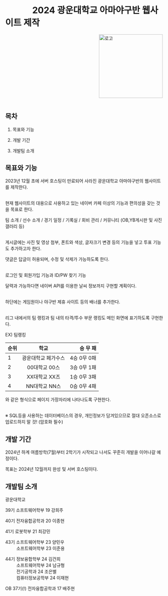 # &nbsp;&nbsp;&nbsp;&nbsp;&nbsp;&nbsp;&nbsp;&nbsp;&nbsp;&nbsp;&nbsp;&nbsp;&nbsp;2024 광운대학교 아마야구반 웹사이트 제작

&nbsp;&nbsp;&nbsp;&nbsp;&nbsp;&nbsp;&nbsp;&nbsp;&nbsp;&nbsp;&nbsp;&nbsp;&nbsp;&nbsp;&nbsp;&nbsp;&nbsp;&nbsp;&nbsp;&nbsp;&nbsp;&nbsp;&nbsp;&nbsp;&nbsp;&nbsp;&nbsp;&nbsp;&nbsp;&nbsp;&nbsp;&nbsp;&nbsp;&nbsp;&nbsp;&nbsp;&nbsp;&nbsp;&nbsp;&nbsp;&nbsp;&nbsp;&nbsp;&nbsp;&nbsp;&nbsp;&nbsp;&nbsp;&nbsp;&nbsp;&nbsp;&nbsp;&nbsp;&nbsp;&nbsp;&nbsp;&nbsp;&nbsp;&nbsp;&nbsp;&nbsp;&nbsp;&nbsp;&nbsp;&nbsp;&nbsp;&nbsp;&nbsp;&nbsp;&nbsp;&nbsp;&nbsp;&nbsp;&nbsp;&nbsp;&nbsp;<img width="203" alt="로고" src="https://github.com/HeeJuKang1027/KW_Baseball/assets/112617468/82d472fd-edad-4b0c-a7fe-2df26ad114ac">

#






## 목차
1. 목표와 기능

2. 개발 기간

3. 개발팀 소개 


## 목표와 기능
2023년 12월 초에 서버 호스팅이 만료되어 사라진 광운대학교 아마야구반의 웹사이트를 제작한다.  
<br>

현재 웹사이트의 대용으로 사용하고 있는 네이버 카페 이상의 기능과 편의성을 갖는 것을 목표로 한다.   

팀 소개 / 선수 소개 / 경기 일정 / 기록실 / 회비 관리 / 커뮤니티 (OB,YB게시판 및 사진 갤러리 등)   
<br>

게시글에는 사진 및 영상 첨부, 폰트와 색상, 글자크기 변경 등의 기능을 넣고 투표 기능도 추가하고자 한다.  

댓글은 답글이 허용되며, 수정 및 삭제가 가능하도록 한다.
<br><br>

로그인 및 회원가입 기능과 ID/PW 찾기 기능
<br>

달력과 가능하다면 네이버 API를 이용한 날씨 정보까지 구현할 계획이다.
<br><br>

하단에는 게임원이나 야구반 제휴 사이트 등의 배너를 추가한다. 
<br><br>

리그 내에서의 팀 랭킹과 팀 내의 타격/투수 부문 랭킹도 메인 화면에 표기하도록 구현한다.

EX) 팀랭킹

| 순위 | 학교 | 승  무  패 |
|---|:---:|---:|
| 1 | 광운대학교 페가수스 | 4승 0무 0패 |
| 2 | 00대학교 00스 | 3승 0무 1패 |
| 3 | XX대학교 XX즈 | 1승 0무 3패 |
| 4 | NN대학교 NN스 | 0승 0무 4패 |

와 같은 형식으로 페이지 가장자리에 나타나도록 구현한다.
<br><br>


※ SQL등을 사용하는 데이터베이스의 경우, 개인정보가 담겨있으므로 절대 오픈소스로 업로드하지 말 것! (암호화 필수)



## 개발 기간
2024년 하계 여름방학(7월)부터 2학기가 시작되고 나서도 꾸준히 개발을 이어나갈 예정이다.

목표는 2024년 12월까지 완성 및 서버 호스팅이다.



## 개발팀 소개

광운대학교

39기 소프트웨어학부 19 강희주

40기 전자융합공학과 20 이종현

41기 로봇학부 21 최강민

43기 소프트웨어학부 23 양민우   
&nbsp;&nbsp;&nbsp;&nbsp;&nbsp;&nbsp;&nbsp;&nbsp;     소프트웨어학부 23 이준용
     
44기 정보융합학부 24 김건희   
&nbsp;&nbsp;&nbsp;&nbsp;&nbsp;&nbsp;&nbsp;&nbsp;     소프트웨어학부 24 남규형   
&nbsp;&nbsp;&nbsp;&nbsp;&nbsp;&nbsp;&nbsp;&nbsp;     전기공학과 24 조은별   
&nbsp;&nbsp;&nbsp;&nbsp;&nbsp;&nbsp;&nbsp;&nbsp;     컴퓨터정보공학부 24 이재현   
       
OB 37기(!) 전자융합공학과 17 배주현


